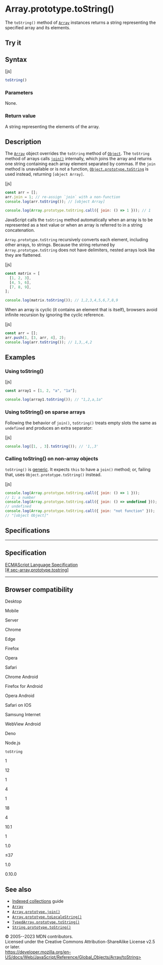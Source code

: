 Array.prototype.toString()
==========================


The `toString()` method of [`Array`](../array) instances returns a
string representing the specified array and its elements.



Try it 
------






Syntax
------




[js]


```js
toString()
```





### Parameters


None.




### Return value 


A string representing the elements of the array.




Description
-----------


The [`Array`](../array) object overrides the `toString` method of
[`Object`](../object). The `toString` method of arrays calls
[`join()`](join) internally, which joins the array and returns one
string containing each array element separated by commas. If the `join`
method is unavailable or is not a function,
[`Object.prototype.toString`](../object/tostring) is used instead,
returning `[object Array]`.



[js]


```js
const arr = [];
arr.join = 1; // re-assign `join` with a non-function
console.log(arr.toString()); // [object Array]

console.log(Array.prototype.toString.call({ join: () => 1 })); // 1
```


JavaScript calls the `toString` method automatically when an array is to
be represented as a text value or when an array is referred to in a
string concatenation.

`Array.prototype.toString` recursively converts each element, including
other arrays, to strings. Because the string returned by
`Array.prototype.toString` does not have delimiters, nested arrays look
like they are flattened.



[js]


```js
const matrix = [
  [1, 2, 3],
  [4, 5, 6],
  [7, 8, 9],
];

console.log(matrix.toString()); // 1,2,3,4,5,6,7,8,9
```


When an array is cyclic (it contains an element that is itself),
browsers avoid infinite recursion by ignoring the cyclic reference.



[js]


```js
const arr = [];
arr.push(1, [3, arr, 4], 2);
console.log(arr.toString()); // 1,3,,4,2
```





Examples
--------



### Using toString() 




[js]


```js
const array1 = [1, 2, "a", "1a"];

console.log(array1.toString()); // "1,2,a,1a"
```





### Using toString() on sparse arrays 


Following the behavior of `join()`, `toString()` treats empty slots the
same as `undefined` and produces an extra separator:



[js]


```js
console.log([1, , 3].toString()); // '1,,3'
```





### Calling toString() on non-array objects 


`toString()` is [generic](../array#generic_array_methods). It expects
`this` to have a `join()` method; or, failing that, uses
`Object.prototype.toString()` instead.



[js]


```js
console.log(Array.prototype.toString.call({ join: () => 1 }));
// 1; a number
console.log(Array.prototype.toString.call({ join: () => undefined }));
// undefined
console.log(Array.prototype.toString.call({ join: "not function" }));
// "[object Object]"
```




Specifications
--------------


  ---------------------------------------------------------------------------------------------------------------------------------
  Specification
  ---------------------------------------------------------------------------------------------------------------------------------
  [ECMAScript Language Specification\
  [\#
  sec-array.prototype.tostring]](https://tc39.es/ecma262/multipage/indexed-collections.html#sec-array.prototype.tostring)

  ---------------------------------------------------------------------------------------------------------------------------------


Browser compatibility 
---------------------




Desktop

Mobile

Server

Chrome

Edge

Firefox

Opera

Safari

Chrome Android

Firefox for Android

Opera Android

Safari on IOS

Samsung Internet

WebView Android

Deno

Node.js

`toString`

1

12

1

4

1

18

4

10.1

1

1.0

≤37

1.0

0.10.0


See also 
--------


-   [Indexed
    collections](https://developer.mozilla.org/en-US/docs/Web/JavaScript/Guide/Indexed_collections)
    guide
-   [`Array`](../array)
-   [`Array.prototype.join()`](join)
-   [`Array.prototype.toLocaleString()`](tolocalestring)
-   [`TypedArray.prototype.toString()`](../typedarray/tostring)
-   [`String.prototype.toString()`](../string/tostring)




© 2005--2023 MDN contributors.\
Licensed under the Creative Commons Attribution-ShareAlike License v2.5
or later.\
https://developer.mozilla.org/en-US/docs/Web/JavaScript/Reference/Global_Objects/Array/toString>

